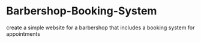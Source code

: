 # Barbershop-Booking-System
create a simple website for a barbershop that includes a booking system for appointments
